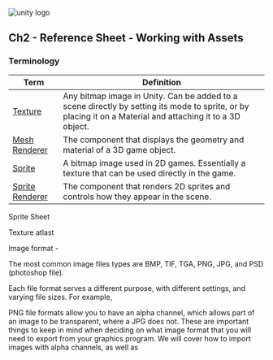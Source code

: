 

![unity logo](https://raw.githubusercontent.com/omundy/dig250-game-development/master/reference-sheets/unity-logo-293w.png)

## Ch2 - Reference Sheet - Working with Assets




### Terminology

Term | Definition
--- | ---
[Texture](https://docs.unity3d.com/Manual/Textures.html) | Any bitmap image in Unity. Can be added to a scene directly by setting its mode to sprite, or by placing it on a Material and attaching it to a 3D object.
[Mesh Renderer](https://docs.unity3d.com/Manual/class-MeshRenderer.html) | The component that displays the geometry and material of a 3D game object.
[Sprite](https://docs.unity3d.com/Manual/Sprites.html) | A bitmap image used in 2D games. Essentially a texture that can be used directly in the game.
[Sprite Renderer](https://docs.unity3d.com/Manual/class-SpriteRenderer.html) | The component that renders 2D sprites and controls how they appear in the scene.

  

Sprite Sheet

  

Texture atlast

  
  
  
  

Image format -

The most common image files types are BMP, TIF, TGA, PNG, JPG, and PSD (photoshop file).

  

Each file format serves a different purpose, with different settings, and varying file sizes. For example,

  
  

PNG file formats allow you to have an alpha channel, which allows part of an image to be transparent, where a JPG does not. These are important things to keep in mind when deciding on what image format that you will need to export from your graphics program. We will cover how to import images with alpha channels, as well as
